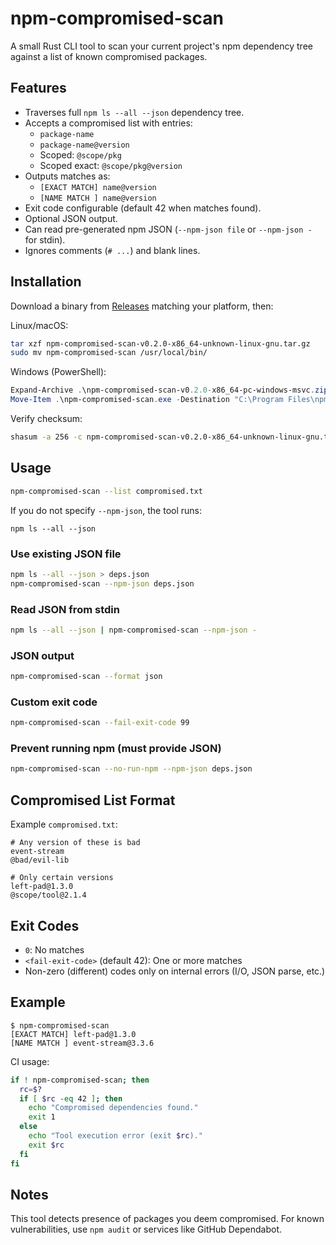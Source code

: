# npm-compromised-scan

A small Rust CLI tool to scan your current project's npm dependency tree against a list of known compromised packages.

## Features

- Traverses full `npm ls --all --json` dependency tree.
- Accepts a compromised list with entries:
  - `package-name`
  - `package-name@version`
  - Scoped: `@scope/pkg`
  - Scoped exact: `@scope/pkg@version`
- Outputs matches as:
  - `[EXACT MATCH] name@version`
  - `[NAME MATCH ] name@version`
- Exit code configurable (default 42 when matches found).
- Optional JSON output.
- Can read pre-generated npm JSON (`--npm-json file` or `--npm-json -` for stdin).
- Ignores comments (`# ...`) and blank lines.

## Installation

Download a binary from [Releases](https://github.com/OWNER/REPO/releases) matching your platform, then:

Linux/macOS:

```bash
tar xzf npm-compromised-scan-v0.2.0-x86_64-unknown-linux-gnu.tar.gz
sudo mv npm-compromised-scan /usr/local/bin/
```

Windows (PowerShell):

```powershell
Expand-Archive .\npm-compromised-scan-v0.2.0-x86_64-pc-windows-msvc.zip
Move-Item .\npm-compromised-scan.exe -Destination "C:\Program Files\npm-compromised-scan\npm-compromised-scan.exe"
```

Verify checksum:

```bash
shasum -a 256 -c npm-compromised-scan-v0.2.0-x86_64-unknown-linux-gnu.tar.gz.sha256
```

## Usage

```bash
npm-compromised-scan --list compromised.txt
```

If you do not specify `--npm-json`, the tool runs:

```
npm ls --all --json
```

### Use existing JSON file

```bash
npm ls --all --json > deps.json
npm-compromised-scan --npm-json deps.json
```

### Read JSON from stdin

```bash
npm ls --all --json | npm-compromised-scan --npm-json -
```

### JSON output

```bash
npm-compromised-scan --format json
```

### Custom exit code

```bash
npm-compromised-scan --fail-exit-code 99
```

### Prevent running npm (must provide JSON)

```bash
npm-compromised-scan --no-run-npm --npm-json deps.json
```

## Compromised List Format

Example `compromised.txt`:

```
# Any version of these is bad
event-stream
@bad/evil-lib

# Only certain versions
left-pad@1.3.0
@scope/tool@2.1.4
```

## Exit Codes

- `0`: No matches
- `<fail-exit-code>` (default 42): One or more matches
- Non-zero (different) codes only on internal errors (I/O, JSON parse, etc.)

## Example

```
$ npm-compromised-scan
[EXACT MATCH] left-pad@1.3.0
[NAME MATCH ] event-stream@3.3.6
```

CI usage:

```bash
if ! npm-compromised-scan; then
  rc=$?
  if [ $rc -eq 42 ]; then
    echo "Compromised dependencies found."
    exit 1
  else
    echo "Tool execution error (exit $rc)."
    exit $rc
  fi
fi
```

## Notes

This tool detects presence of packages you deem compromised. For known vulnerabilities, use `npm audit` or services like GitHub Dependabot.
